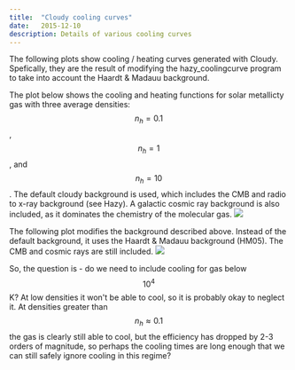 ```yaml
---
title:  "Cloudy cooling curves"
date:   2015-12-10
description: Details of various cooling curves
---
```


The following plots show cooling / heating curves generated with
Cloudy. Spefically, they are the result of modifying the
hazy_coolingcurve program to take into account the Haardt & Madauu 
background.

The plot below shows the cooling and heating functions for solar metallicty
gas with three average densities: $$n_h = 0.1$$, $$n_h = 1$$, and $$n_h = 10$$. 
The default cloudy background is used, which includes the CMB and radio to x-ray
background (see Hazy). A galactic cosmic ray background is also included, as it 
dominates the chemistry of the molecular gas.
<img src="{{ site.url }}assets/images/coolingcurve_solar_CIE.png">

The following plot modifies the background described above. Instead of the default 
background, it uses the Haardt & Madauu background (HM05). The CMB and cosmic rays 
are still included.
<img src="{{ site.url }}assets/images/coolingcurve_solar_PIE.png">

So, the question is - do we need to include cooling for gas below 
$$10^4$$ K? At low densities it won't be able to cool, so it is probably okay to 
neglect it. At densities greater than $$n_h \approx 0.1$$ the gas is clearly still 
able to cool, but the efficiency has dropped by 2-3 orders of magnitude, so perhaps the 
cooling times are long enough that we can still safely ignore cooling in this regime?

